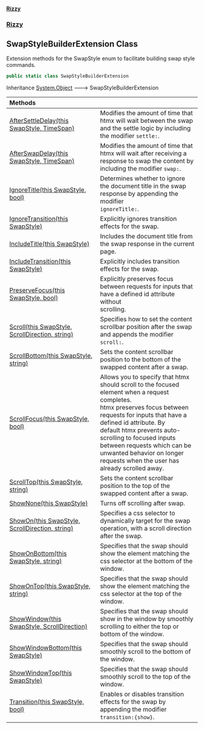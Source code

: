 #### [Rizzy](index.md 'index')
### [Rizzy](Rizzy.md 'Rizzy')

## SwapStyleBuilderExtension Class

Extension methods for the SwapStyle enum to facilitate building swap style commands.

```csharp
public static class SwapStyleBuilderExtension
```

Inheritance [System.Object](https://docs.microsoft.com/en-us/dotnet/api/System.Object 'System.Object') &#129106; SwapStyleBuilderExtension

| Methods | |
| :--- | :--- |
| [AfterSettleDelay(this SwapStyle, TimeSpan)](Rizzy.SwapStyleBuilderExtension.AfterSettleDelay(thisRizzy.SwapStyle,System.TimeSpan).md 'Rizzy.SwapStyleBuilderExtension.AfterSettleDelay(this Rizzy.SwapStyle, System.TimeSpan)') | Modifies the amount of time that htmx will wait between the swap <br/>and the settle logic by including the modifier `settle:`. |
| [AfterSwapDelay(this SwapStyle, TimeSpan)](Rizzy.SwapStyleBuilderExtension.AfterSwapDelay(thisRizzy.SwapStyle,System.TimeSpan).md 'Rizzy.SwapStyleBuilderExtension.AfterSwapDelay(this Rizzy.SwapStyle, System.TimeSpan)') | Modifies the amount of time that htmx will wait after receiving a <br/>response to swap the content by including the modifier `swap:`. |
| [IgnoreTitle(this SwapStyle, bool)](Rizzy.SwapStyleBuilderExtension.IgnoreTitle(thisRizzy.SwapStyle,bool).md 'Rizzy.SwapStyleBuilderExtension.IgnoreTitle(this Rizzy.SwapStyle, bool)') | Determines whether to ignore the document title in the swap response by appending the modifier<br/>`ignoreTitle:`. |
| [IgnoreTransition(this SwapStyle)](Rizzy.SwapStyleBuilderExtension.IgnoreTransition(thisRizzy.SwapStyle).md 'Rizzy.SwapStyleBuilderExtension.IgnoreTransition(this Rizzy.SwapStyle)') | Explicitly ignores transition effects for the swap. |
| [IncludeTitle(this SwapStyle)](Rizzy.SwapStyleBuilderExtension.IncludeTitle(thisRizzy.SwapStyle).md 'Rizzy.SwapStyleBuilderExtension.IncludeTitle(this Rizzy.SwapStyle)') | Includes the document title from the swap response in the current page. |
| [IncludeTransition(this SwapStyle)](Rizzy.SwapStyleBuilderExtension.IncludeTransition(thisRizzy.SwapStyle).md 'Rizzy.SwapStyleBuilderExtension.IncludeTransition(this Rizzy.SwapStyle)') | Explicitly includes transition effects for the swap. |
| [PreserveFocus(this SwapStyle, bool)](Rizzy.SwapStyleBuilderExtension.PreserveFocus(thisRizzy.SwapStyle,bool).md 'Rizzy.SwapStyleBuilderExtension.PreserveFocus(this Rizzy.SwapStyle, bool)') | Explicitly preserves focus between requests for inputs that have a defined id attribute without<br/>scrolling. |
| [Scroll(this SwapStyle, ScrollDirection, string)](Rizzy.SwapStyleBuilderExtension.Scroll(thisRizzy.SwapStyle,Rizzy.ScrollDirection,string).md 'Rizzy.SwapStyleBuilderExtension.Scroll(this Rizzy.SwapStyle, Rizzy.ScrollDirection, string)') | Specifies how to set the content scrollbar position after the swap and appends the modifier `scroll:`. |
| [ScrollBottom(this SwapStyle, string)](Rizzy.SwapStyleBuilderExtension.ScrollBottom(thisRizzy.SwapStyle,string).md 'Rizzy.SwapStyleBuilderExtension.ScrollBottom(this Rizzy.SwapStyle, string)') | Sets the content scrollbar position to the bottom of the swapped content after a swap. |
| [ScrollFocus(this SwapStyle, bool)](Rizzy.SwapStyleBuilderExtension.ScrollFocus(thisRizzy.SwapStyle,bool).md 'Rizzy.SwapStyleBuilderExtension.ScrollFocus(this Rizzy.SwapStyle, bool)') | Allows you to specify that htmx should scroll to the focused element when a request completes.<br/>htmx preserves focus between requests for inputs that have a defined id attribute. By<br/>default htmx prevents auto-scrolling to focused inputs between requests which can be<br/>unwanted behavior on longer requests when the user has already scrolled away. |
| [ScrollTop(this SwapStyle, string)](Rizzy.SwapStyleBuilderExtension.ScrollTop(thisRizzy.SwapStyle,string).md 'Rizzy.SwapStyleBuilderExtension.ScrollTop(this Rizzy.SwapStyle, string)') | Sets the content scrollbar position to the top of the swapped content after a swap. |
| [ShowNone(this SwapStyle)](Rizzy.SwapStyleBuilderExtension.ShowNone(thisRizzy.SwapStyle).md 'Rizzy.SwapStyleBuilderExtension.ShowNone(this Rizzy.SwapStyle)') | Turns off scrolling after swap. |
| [ShowOn(this SwapStyle, ScrollDirection, string)](Rizzy.SwapStyleBuilderExtension.ShowOn(thisRizzy.SwapStyle,Rizzy.ScrollDirection,string).md 'Rizzy.SwapStyleBuilderExtension.ShowOn(this Rizzy.SwapStyle, Rizzy.ScrollDirection, string)') | Specifies a css selector to dynamically target for the swap operation, with a scroll direction after the swap. |
| [ShowOnBottom(this SwapStyle, string)](Rizzy.SwapStyleBuilderExtension.ShowOnBottom(thisRizzy.SwapStyle,string).md 'Rizzy.SwapStyleBuilderExtension.ShowOnBottom(this Rizzy.SwapStyle, string)') | Specifies that the swap should show the element matching the css selector at the bottom of the window. |
| [ShowOnTop(this SwapStyle, string)](Rizzy.SwapStyleBuilderExtension.ShowOnTop(thisRizzy.SwapStyle,string).md 'Rizzy.SwapStyleBuilderExtension.ShowOnTop(this Rizzy.SwapStyle, string)') | Specifies that the swap should show the element matching the css selector at the top of the window. |
| [ShowWindow(this SwapStyle, ScrollDirection)](Rizzy.SwapStyleBuilderExtension.ShowWindow(thisRizzy.SwapStyle,Rizzy.ScrollDirection).md 'Rizzy.SwapStyleBuilderExtension.ShowWindow(this Rizzy.SwapStyle, Rizzy.ScrollDirection)') | Specifies that the swap should show in the window by smoothly scrolling to either the top or bottom of the window. |
| [ShowWindowBottom(this SwapStyle)](Rizzy.SwapStyleBuilderExtension.ShowWindowBottom(thisRizzy.SwapStyle).md 'Rizzy.SwapStyleBuilderExtension.ShowWindowBottom(this Rizzy.SwapStyle)') | Specifies that the swap should smoothly scroll to the bottom of the window. |
| [ShowWindowTop(this SwapStyle)](Rizzy.SwapStyleBuilderExtension.ShowWindowTop(thisRizzy.SwapStyle).md 'Rizzy.SwapStyleBuilderExtension.ShowWindowTop(this Rizzy.SwapStyle)') | Specifies that the swap should smoothly scroll to the top of the window. |
| [Transition(this SwapStyle, bool)](Rizzy.SwapStyleBuilderExtension.Transition(thisRizzy.SwapStyle,bool).md 'Rizzy.SwapStyleBuilderExtension.Transition(this Rizzy.SwapStyle, bool)') | Enables or disables transition effects for the swap by appending the modifier `transition:{show}`. |
